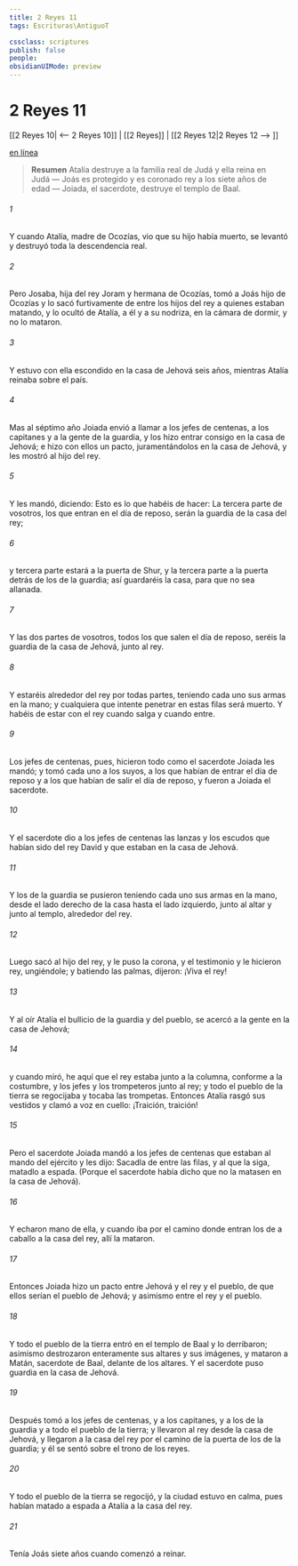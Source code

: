 ```yaml
---
title: 2 Reyes 11
tags: Escrituras\AntiguoT

cssclass: scriptures
publish: false
people:
obsidianUIMode: preview
---
```


# 2 Reyes 11
[[2 Reyes 10| <-- 2 Reyes 10]] | [[2 Reyes]] | [[2 Reyes 12|2 Reyes 12 --> ]]

[en línea](https://churchofjesuschrist.org/study/scriptures/ot/2-kgs/11?lang=spa)

> __Resumen__
Atalía destruye a la familia real de Judá y ella reina en Judá — Joás es protegido y es coronado rey a los siete años de edad — Joiada, el sacerdote, destruye el templo de Baal.

###### 1 
Y cuando Atalía, madre de Ocozías, vio que su hijo había muerto, se levantó y destruyó toda la descendencia real.

###### 2 
Pero Josaba, hija del rey Joram y hermana de Ocozías, tomó a Joás hijo de Ocozías y lo sacó furtivamente de entre los hijos del rey a quienes estaban matando, y lo ocultó de Atalía, a él y a su nodriza, en la cámara de dormir, y  no lo mataron.

###### 3 
Y estuvo con ella escondido en la casa de Jehová seis años, mientras Atalía reinaba sobre el país.

###### 4 
Mas al séptimo año Joiada envió a llamar a los jefes de centenas, a los capitanes y a la gente de la guardia, y los hizo entrar consigo en la casa de Jehová; e hizo con ellos un pacto, juramentándolos en la casa de Jehová, y les mostró al hijo del rey.

###### 5 
Y les mandó, diciendo: Esto es lo que habéis de hacer: La tercera parte de vosotros, los que entran en el día de reposo, serán la guardia de la casa del rey;

###### 6 
y  tercera parte estará a la puerta de Shur, y la  tercera parte a la puerta detrás de los de la guardia; así guardaréis la casa, para que no sea allanada.

###### 7 
Y las dos partes de vosotros, todos los que salen el día de reposo, seréis la guardia de la casa de Jehová, junto al rey.

###### 8 
Y estaréis alrededor del rey por todas partes, teniendo cada uno sus armas en la mano; y cualquiera que intente penetrar en estas filas será muerto. Y habéis de estar con el rey cuando salga y cuando entre.

###### 9 
Los jefes de centenas, pues, hicieron todo como el sacerdote Joiada les mandó; y tomó cada uno a los suyos,  a los que habían de entrar el día de reposo y a los que habían de salir el día de reposo, y fueron a Joiada el sacerdote.

###### 10 
Y el sacerdote dio a los jefes de centenas las lanzas y los escudos que habían sido del rey David y que estaban en la casa de Jehová.

###### 11 
Y los de la guardia se pusieron  teniendo cada uno sus armas en la mano, desde el lado derecho de la casa hasta el lado izquierdo, junto al altar y junto al templo, alrededor del rey.

###### 12 
Luego sacó  al hijo del rey, y le puso la corona, y  el testimonio y le hicieron rey, ungiéndole; y batiendo las palmas, dijeron: ¡Viva el rey!

###### 13 
Y al oír Atalía el bullicio de la guardia y del pueblo, se acercó a la gente en la casa de Jehová;

###### 14 
y cuando miró, he aquí que el rey estaba junto a la columna, conforme a la costumbre, y los jefes y los trompeteros junto al rey; y todo el pueblo de la tierra se regocijaba y tocaba las trompetas. Entonces Atalía rasgó sus vestidos y clamó a voz en cuello: ¡Traición, traición!

###### 15 
Pero el sacerdote Joiada mandó a los jefes de centenas que estaban al mando del ejército y les dijo: Sacadla de entre las filas, y al que la siga, matadlo a espada. (Porque el sacerdote había dicho que no la matasen en la casa de Jehová).

###### 16 
Y echaron mano de ella, y cuando iba por el camino donde entran los de a caballo a la casa del rey, allí la mataron.

###### 17 
Entonces Joiada hizo un pacto entre Jehová y el rey y el pueblo, de que ellos serían el pueblo de Jehová; y asimismo entre el rey y el pueblo.

###### 18 
Y todo el pueblo de la tierra entró en el templo de Baal y lo derribaron; asimismo destrozaron enteramente sus altares y sus imágenes, y mataron a Matán, sacerdote de Baal, delante de los altares. Y el sacerdote puso guardia en la casa de Jehová.

###### 19 
Después tomó a los jefes de centenas, y a los capitanes, y a los de la guardia y a todo el pueblo de la tierra; y llevaron al rey desde la casa de Jehová, y llegaron a la casa del rey por el camino de la puerta de los de la guardia; y él se sentó sobre el trono de los reyes.

###### 20 
Y todo el pueblo de la tierra se regocijó, y la ciudad estuvo en calma, pues habían matado a espada a Atalía  a la casa del rey.

###### 21 
Tenía Joás siete años cuando comenzó a reinar.

